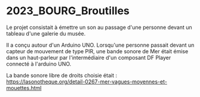 # 2023_BOURG_Broutilles

Le projet consistait à émettre un son au passage d'une personne devant un tableau d'une galerie du musée.

Il a conçu autour d'un Arduino UNO.
Lorsqu'une personne passait devant un capteur de mouvement de type PIR,
une bande sonore de Mer était émise dans un haut-parleur par l'intermédiaire
 d'un composant DF Player connecté à l'arduino UNO.

La bande sonore libre de droits choisie était :
https://lasonotheque.org/detail-0267-mer-vagues-moyennes-et-mouettes.html
